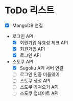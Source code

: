 # ToDo 리스트
- [x] MongoDB 연결
- 로그인 API
  - [x] 회원가입 유효성 체크 API
  - [x] 회원가입 API
  - [x] 로그인 API
- 스도쿠 API
  - [x] Sugoku API 서버 연결
  - [ ] 로그인 인증 미들웨어
  - [ ] 스도쿠 생성 API
  - [ ] 스도쿠 가져오기 API
  - [ ] 스도쿠 업데이트 API